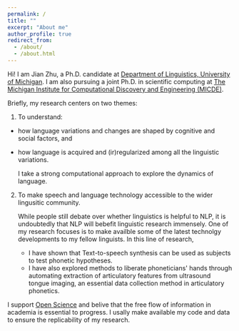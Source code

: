 ```yaml
---
permalink: /
title: ""
excerpt: "About me"
author_profile: true
redirect_from: 
  - /about/
  - /about.html
---
```


Hi! I am Jian Zhu, a Ph.D. candidate at [Department of Linguistics, University of Michigan](https://lsa.umich.edu/linguistics). I am also pursuing a joint Ph.D. in scientific computing at [The Michigan Institute for Computational Discovery and Engineering (MICDE)](https://midas.umich.edu/).

Briefly, my research centers on two themes:  
1. To understand:  
  * how language variations and changes are shaped by cognitive and social factors, and   
  * how language is acquired and (ir)regularized among all the linguistic variations. 
  
    I take a strong computational approach to explore the dynamics of language.
     
2. To make speech and language technology accessible to the wider lingusitic community.  
  
   While people still debate over whether linguistics is helpful to NLP, it is undoubtedly that NLP will bebefit linguistic research immensely. One of my research focuses is to make availble some of the latest technolgy developments to my fellow linguists. In this line of research,  
   * I have shown that Text-to-speech synthesis can be used as subjects to test phonetic hypotheses. 
   * I have also explored methods to liberate phoneticians' hands through automating extraction of articulatory features from ultrasound tongue imaging, an essential data collection method in articulatory phonetics.
   

I support [Open Science](https://opensource.com/resources/open-science) and belive that the free flow of information in academia is essential to progress. I usally make available my code and data to ensure the replicability of my research.
